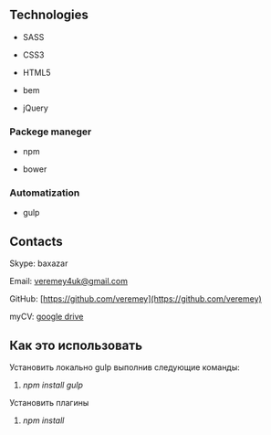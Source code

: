 ## Technologies

* SASS

* CSS3

* HTML5

* bem

* jQuery

### Packege maneger

* npm

* bower

### Automatization

* gulp

## Contacts

Skype: baxazar

Email: [veremey4uk@gmail.com](mailto:veremey4uk@gmail.com)

GitHub: [https://github.com/veremey](https://github.com/veremey)

myCV:  [google drive](https://drive.google.com/open?id=1TK9mt61RCe0p68Jt_lBX8pRnAtXPieYcpJr0OF9VwT0)


## Как это использовать

Установить локально gulp выполнив следующие команды:

1. *npm install gulp*

Установить плагины

1. *npm install*
